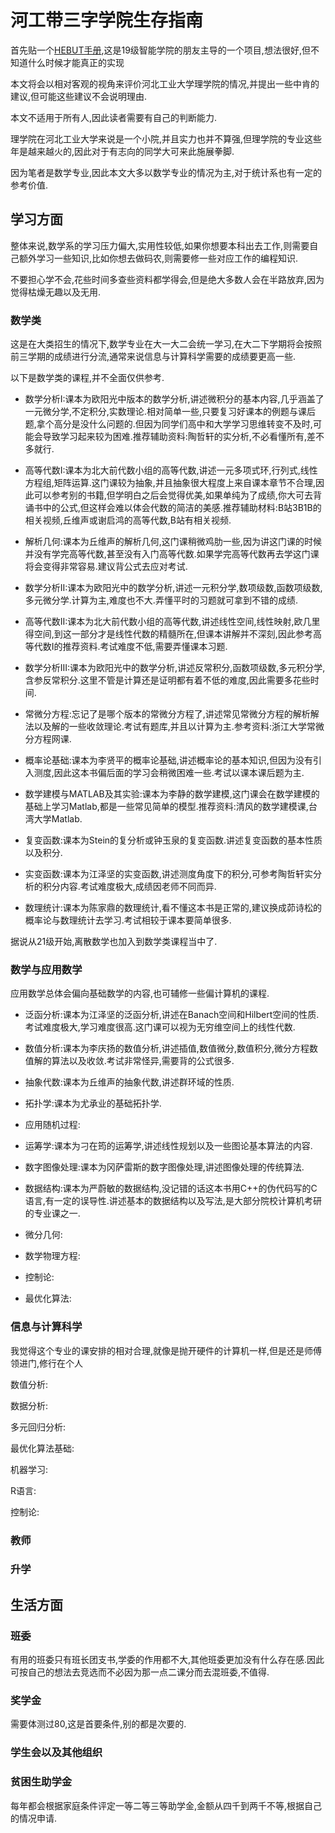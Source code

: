 # 河工带三字学院生存指南

首先贴一个[HEBUT手册](https://github.com/HEBUT-Manual/HEBUT-Manual),这是19级智能学院的朋友主导的一个项目,想法很好,但不知道什么时候才能真正的实现

本文将会以相对客观的视角来评价河北工业大学理学院的情况,并提出一些中肯的建议,但可能这些建议不会说明理由.

本文不适用于所有人,因此读者需要有自己的判断能力.

理学院在河北工业大学来说是一个小院,并且实力也并不算强,但理学院的专业这些年是越来越火的,因此对于有志向的同学大可来此施展拳脚.

因为笔者是数学专业,因此本文大多以数学专业的情况为主,对于统计系也有一定的参考价值.

## 学习方面

整体来说,数学系的学习压力偏大,实用性较低,如果你想要本科出去工作,则需要自己额外学习一些知识,比如你想去做码农,则需要修一些对应工作的编程知识.

不要担心学不会,花些时间多查些资料都学得会,但是绝大多数人会在半路放弃,因为觉得枯燥无趣以及无用.

### 数学类

这是在大类招生的情况下,数学专业在大一大二会统一学习,在大二下学期将会按照前三学期的成绩进行分流,通常来说信息与计算科学需要的成绩要更高一些.

以下是数学类的课程,并不全面仅供参考.

- 数学分析I:课本为欧阳光中版本的数学分析,讲述微积分的基本内容,几乎涵盖了一元微分学,不定积分,实数理论.相对简单一些,只要复习好课本的例题与课后题,拿个高分是没什么问题的.但因为同学们高中和大学学习思维转变不及时,可能会导致学习起来较为困难.推荐辅助资料:陶哲轩的实分析,不必看懂所有,差不多就行.


- 高等代数I:课本为北大前代数小组的高等代数,讲述一元多项式环,行列式,线性方程组,矩阵运算.这门课较为抽象,并且抽象很大程度上来自课本章节不合理,因此可以参考别的书籍,但学明白之后会觉得优美,如果单纯为了成绩,你大可去背诵书中的公式,但这样会难以体会代数的简洁的美感.推荐辅助材料:B站3B1B的相关视频,丘维声或谢启鸿的高等代数,B站有相关视频.
- 解析几何:课本为丘维声的解析几何,这门课稍微鸡肋一些,因为讲这门课的时候并没有学完高等代数,甚至没有入门高等代数.如果学完高等代数再去学这门课将会变得非常容易.建议背公式去应对考试.
- 数学分析II:课本为欧阳光中的数学分析,讲述一元积分学,数项级数,函数项级数,多元微分学.计算为主,难度也不大.弄懂平时的习题就可拿到不错的成绩.
- 高等代数II:课本为北大前代数小组的高等代数,讲述线性空间,线性映射,欧几里得空间,到这一部分才是线性代数的精髓所在,但课本讲解并不深刻,因此参考高等代数I的推荐资料.考试难度不低,需要弄懂课本习题.
- 数学分析III:课本为欧阳光中的数学分析,讲述反常积分,函数项级数,多元积分学,含参反常积分.这里不管是计算还是证明都有着不低的难度,因此需要多花些时间.
- 常微分方程:忘记了是哪个版本的常微分方程了,讲述常见常微分方程的解析解法以及解的一些收敛理论.考试有题库,并且以计算为主.参考资料:浙江大学常微分方程网课.
- 概率论基础:课本为李贤平的概率论基础,讲述概率论的基本知识,但因为没有引入测度,因此这本书偏后面的学习会稍微困难一些.考试以课本课后题为主.
- 数学建模与MATLAB及其实验:课本为李静的数学建模,这门课会在数学建模的基础上学习Matlab,都是一些常见简单的模型.推荐资料:清风的数学建模课,台湾大学Matlab.
- 复变函数:课本为Stein的复分析或钟玉泉的复变函数.讲述复变函数的基本性质以及积分.
- 实变函数:课本为江泽坚的实变函数,讲述测度角度下的积分,可参考陶哲轩实分析的积分内容.考试难度极大,成绩因老师不同而异.
- 数理统计:课本为陈家鼎的数理统计,看不懂这本书是正常的,建议换成茆诗松的概率论与数理统计去学习.考试相较于课本要简单很多.

据说从21级开始,离散数学也加入到数学类课程当中了.

### 数学与应用数学

应用数学总体会偏向基础数学的内容,也可辅修一些偏计算机的课程.

- 泛函分析:课本为江泽坚的泛函分析,讲述在Banach空间和Hilbert空间的性质.考试难度极大,学习难度很高.这门课可以视为无穷维空间上的线性代数.

- 数值分析:课本为李庆扬的数值分析,讲述插值,数值微分,数值积分,微分方程数值解的算法以及收敛.考试非常怪异,需要背的公式很多.

- 抽象代数:课本为丘维声的抽象代数,讲述群环域的性质.

- 拓扑学:课本为尤承业的基础拓扑学.

- 应用随机过程:

- 运筹学:课本为刁在筠的运筹学,讲述线性规划以及一些图论基本算法的内容.

- 数字图像处理:课本为冈萨雷斯的数字图像处理,讲述图像处理的传统算法.

- 数据结构:课本为严蔚敏的数据结构,没记错的话这本书用C++的伪代码写的C语言,有一定的误导性.讲述基本的数据结构以及写法,是大部分院校计算机考研的专业课之一.

- 微分几何:

- 数学物理方程:

- 控制论:

- 最优化算法:


### 信息与计算科学

我觉得这个专业的课安排的相对合理,就像是抛开硬件的计算机一样,但是还是师傅领进门,修行在个人

数值分析:

数据分析:

多元回归分析:

最优化算法基础:

机器学习:

R语言:

控制论:

### 教师

### 升学

## 生活方面

### 班委

有用的班委只有班长团支书,学委的作用都不大,其他班委更加没有什么存在感.因此可按自己的想法去竞选而不必因为那一点二课分而去混班委,不值得.

### 奖学金

需要体测过80,这是首要条件,别的都是次要的.

### 学生会以及其他组织

### 贫困生助学金

每年都会根据家庭条件评定一等二等三等助学金,金额从四千到两千不等,根据自己的情况申请.



## 